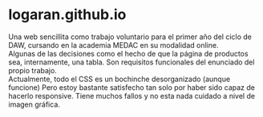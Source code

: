 # logaran.github.io

Una web sencillita como trabajo voluntario para el primer año del ciclo de DAW, cursando en la academia MEDAC en su modalidad online.  
Algunas de las decisiones como el hecho de que la página de productos sea, internamente, una tabla. Son requisitos funcionales del enunciado del propio trabajo.  
Actualmente, todo el CSS es un bochinche desorganizado (aunque funcione) Pero estoy bastante satisfecho tan solo por haber sido capaz de hacerlo responsive. Tiene muchos fallos
y no esta nada cuidado a nivel de imagen gráfica.  
